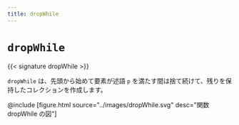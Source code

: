 ```yaml
---
title: dropWhile
---
```


# `dropWhile`

{{< signature dropWhile >}}

`dropWhile` は、先頭から始めて要素が述語 `p` を満たす間は捨て続けて、残りを保持したコレクションを作成します。

@include [figure.html source="../images/dropWhile.svg" desc="関数 dropWhile の図"]
